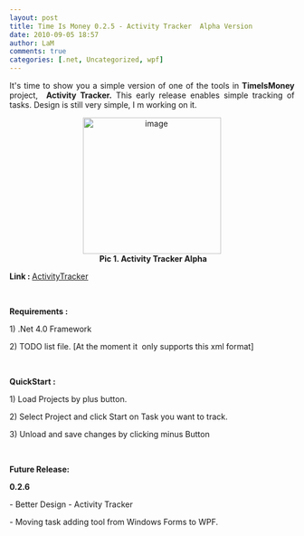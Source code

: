 ```yaml
---
layout: post
title: Time Is Money 0.2.5 - Activity Tracker  Alpha Version
date: 2010-09-05 18:57
author: LaM
comments: true
categories: [.net, Uncategorized, wpf]
---
```

<p align="justify">It's time to show you a simple version of one of the tools in <strong>TimeIsMoney</strong> project,&#160; <strong>Activity Tracker.</strong> This early release enables simple tracking of tasks. Design is still very simple, I m working on it. </p>  <p align="center"><a href="http://lammichalfranc.files.wordpress.com/2010/09/image2.png"><img style="border-bottom:0;border-left:0;display:block;float:none;margin-left:auto;border-top:0;margin-right:auto;border-right:0;" title="image" border="0" alt="image" src="http://lammichalfranc.files.wordpress.com/2010/09/image_thumb2.png" width="244" height="241" /></a>&#160;<strong>Pic 1. Activity Tracker Alpha</strong></p>  <p align="justify"><strong></strong></p>  <p align="justify"><strong>Link : </strong><a href="http://github.com/downloads/LaMik/TimeIsMoney/ActivityTracker.zip">ActivityTracker</a> </p>  <p align="justify">&#160;</p>  <p align="justify"><strong>Requirements :</strong></p>  <p align="justify">1) .Net 4.0 Framework</p>  <p align="justify">2) TODO list file. [At the moment it&#160; only supports this xml format]</p>  <p align="justify">&#160;</p>  <p align="justify"><strong>QuickStart :</strong></p>  <p align="justify">1) Load Projects by plus button.</p>  <p align="justify">2) Select Project and click Start on Task you want to track.</p>  <p align="justify">3) Unload and save changes by clicking minus Button</p>  <p align="justify">&#160;</p>  <p align="justify"><strong>Future Release:</strong></p>  <p align="justify"><strong>0.2.6</strong></p>  <p align="justify">- Better Design - Activity Tracker</p>  <p align="justify">- Moving task adding tool from Windows Forms to WPF.</p>
